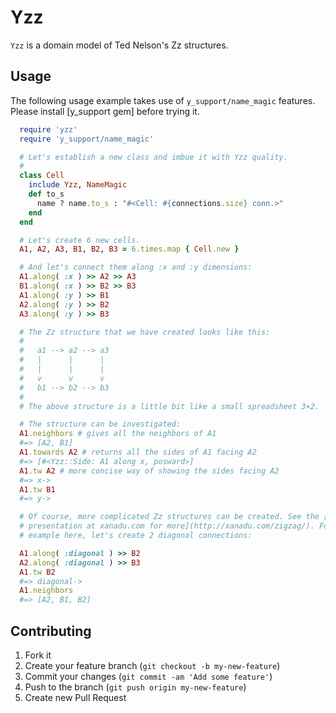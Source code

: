 # Yzz

`Yzz` is a domain model of Ted Nelson's Zz structures. 

## Usage

The following usage example takes use of `y_support/name_magic` features.
Please install [y_support gem] before trying it.
```ruby
  require 'yzz'
  require 'y_support/name_magic'

  # Let's establish a new class and imbue it with Yzz quality.
  #
  class Cell
    include Yzz, NameMagic
    def to_s
      name ? name.to_s : "#<Cell: #{connections.size} conn.>"
    end
  end

  # Let's create 6 new cells.
  A1, A2, A3, B1, B2, B3 = 6.times.map { Cell.new }

  # And let's connect them along :x and :y dimensions:
  A1.along( :x ) >> A2 >> A3
  B1.along( :x ) >> B2 >> B3
  A1.along( :y ) >> B1
  A2.along( :y ) >> B2
  A3.along( :y ) >> B3

  # The Zz structure that we have created looks like this:
  #
  #   a1 --> a2 --> a3
  #   |      |      |
  #   |      |      |
  #   v      v      v
  #   b1 --> b2 --> b3
  #
  # The above structure is a little bit like a small spreadsheet 3×2.

  # The structure can be investigated:
  A1.neighbors # gives all the neighbors of A1
  #=> [A2, B1]
  A1.towards A2 # returns all the sides of A1 facing A2
  #=> [#<Yzz::Side: A1 along x, posward>]
  A1.tw A2 # more concise way of showing the sides facing A2
  #=> x->
  A1.tw B1
  #=> y->

  # Of course, more complicated Zz structures can be created. See the [online
  # presentation at xanadu.com for more](http://xanadu.com/zigzag/). For a small
  # example here, let's create 2 diagonal connections:

  A1.along( :diagonal ) >> B2
  A2.along( :diagonal ) >> B3
  A1.tw B2
  #=> diagonal->
  A1.neighbors
  #=> [A2, B1, B2]
```

## Contributing

1. Fork it
2. Create your feature branch (`git checkout -b my-new-feature`)
3. Commit your changes (`git commit -am 'Add some feature'`)
4. Push to the branch (`git push origin my-new-feature`)
5. Create new Pull Request
